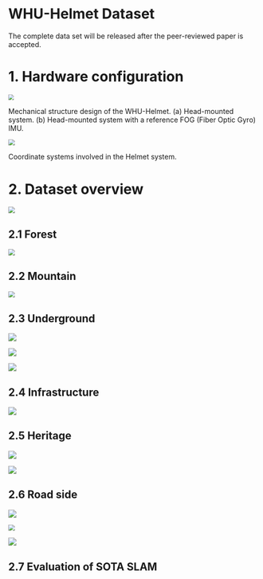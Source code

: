 # WHU-Helmet Dataset

The complete data set will be released after the peer-reviewed paper is accepted.

# 1. Hardware configuration 



<img src="https://pic.imgdb.cn/item/6284bbfd09475431295a2f1f.jpg" style="zoom: 67%;" />

Mechanical structure design of the WHU-Helmet. (a) Head-mounted system. (b) Head-mounted system with a reference FOG (Fiber Optic Gyro) IMU.

<img src="https://pic.imgdb.cn/item/6284bc3409475431295a7936.jpg" style="zoom: 80%;" />

Coordinate systems involved in the Helmet system.

# 2. Dataset overview

<img src="https://pic.imgdb.cn/item/6284c8d709475431296abbe3.jpg" style="zoom: 80%;" />

## 2.1 Forest

<img src="https://pic.imgdb.cn/item/6284c9dd09475431296c0ca0.jpg" style="zoom:80%;" />

## 2.2 Mountain

<img src="https://pic.imgdb.cn/item/6284ca0709475431296c4009.jpg" style="zoom:80%;" />

## 2.3 Underground

<img src="https://pic.imgdb.cn/item/6284ce9509475431297180d5.jpg"  />

![](https://pic.imgdb.cn/item/6284cec9094754312971bbbc.jpg)

![](https://pic.imgdb.cn/item/6284cef2094754312971e897.jpg)

## 2.4 Infrastructure

![](https://pic.imgdb.cn/item/6284cf150947543129720b42.jpg)

## 2.5 Heritage 

![](https://pic.imgdb.cn/item/6284cf610947543129725b7d.jpg)

![](https://pic.imgdb.cn/item/6284cf770947543129727749.jpg)

## 2.6 Road side

![](https://pic.imgdb.cn/item/6284d00b0947543129730f5d.jpg)

<img src="https://pic.imgdb.cn/item/6284d0260947543129732e3e.jpg" style="zoom: 80%;" />

![](https://pic.imgdb.cn/item/6284d0400947543129734dc2.jpg)



## 2.7 Evaluation of SOTA SLAM



